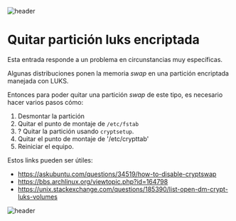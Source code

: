 
![header](/Tutoriales-IFC/assets/header.png)







# Quitar partición luks encriptada

Esta entrada responde a un problema en circunstancias muy específicas.

Algunas distribuciones ponen la memoria *swap* en una partición encriptada
manejada con LUKS.

Entonces para poder quitar una partición *swap* de este tipo, es necesario
hacer varios pasos cómo:

1. Desmontar la partición
2. Quitar el punto de montaje de `/etc/fstab`
3. ? Quitar la partición usando `cryptsetup`.  
4. Quitar el punto de montaje de '/etc/crypttab'
5. Reiniciar el equipo.

Estos links pueden ser útiles:

- https://askubuntu.com/questions/34519/how-to-disable-cryptswap
- https://bbs.archlinux.org/viewtopic.php?id=164798
- https://unix.stackexchange.com/questions/185390/list-open-dm-crypt-luks-volumes









![header](/Tutoriales-IFC/assets/header.png)

